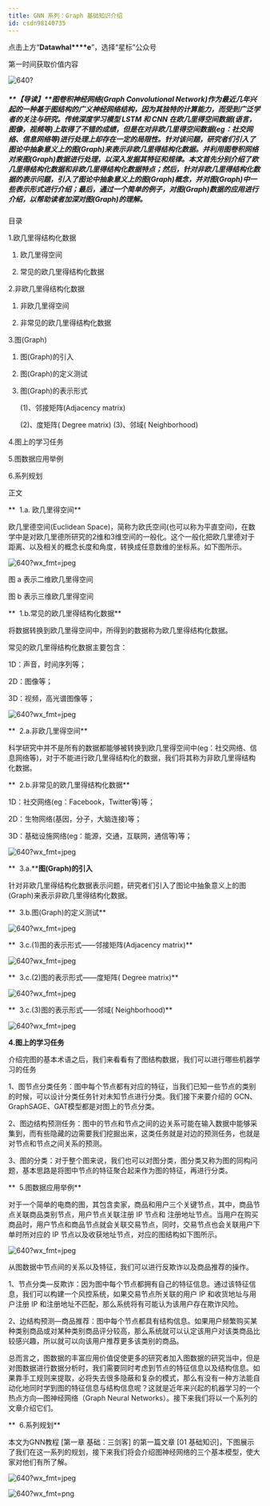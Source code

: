 ```yaml
---
title: GNN 系列：Graph 基础知识介绍
id: csdn98140735
---
```


点击上方“**Datawhal****e**”，选择“星标”公众号

第一时间获取价值内容

![640?](../img/8848b38b8e7e18a790e4a60c44ba9cb3.png)

##### **【导读】**图卷积神经网络(Graph Convolutional Network)作为最近几年兴起的一种基于图结构的广义神经网络结构，因为其独特的计算能力，而受到广泛学者的关注与研究。传统深度学习模型 LSTM 和 CNN 在欧几里得空间数据(语言，图像，视频等)上取得了不错的成绩，但是在对非欧几里得空间数据(eg：社交网络、信息网络等)进行处理上却存在一定的局限性。针对该问题，研究者们引入了图论中抽象意义上的图(Graph)来表示非欧几里得结构化数据。并利用图卷积网络对来图(Graph)数据进行处理，以深入发掘其特征和规律。本文首先分别介绍了欧几里得结构化数据和非欧几里得结构化数据特点；然后，针对非欧几里得结构化数据的表示问题，引入了图论中抽象意义上的图(Graph)概念，并对图(Graph)中一些表示形式进行介绍；最后，通过一个简单的例子，对图(Graph)数据的应用进行介绍，以帮助读者加深对图(Graph)的理解。

目录

1.欧几里得结构化数据

1.  欧几里得空间

2.  常见的欧几里得结构化数据

2.非欧几里得结构化数据

1.  非欧几里得空间

2.  非常见的欧几里得结构化数据

3.图(Graph)

1.  图(Graph)的引入

2.  图(Graph)的定义测试

3.  图(Graph)的表示形式

    (1)、邻接矩阵(Adjacency matrix)

    (2)、度矩阵( Degree matrix)
    (3)、邻域( Neighborhood)

4.图上的学习任务

5.图数据应用举例

6.系列规划

正文

**  1.a. 欧几里得空间**

欧几里德空间(Euclidean Space)，简称为欧氏空间(也可以称为平直空间)，在数学中是对欧几里德所研究的2维和3维空间的一般化。这个一般化把欧几里德对于距离、以及相关的概念长度和角度，转换成任意数维的坐标系。如下图所示。

![640?wx_fmt=jpeg](../img/cbdf1f3cad5cc852f532eb1da0689208.png)

图 a 表示二维欧几里得空间

图 b 表示三维欧几里得空间

**  1.b.常见的欧几里得结构化数据**

将数据转换到欧几里得空间中，所得到的数据称为欧几里得结构化数据。

常见的欧几里得结构化数据主要包含：

1D：声音，时间序列等；

2D：图像等；

3D：视频，高光谱图像等；

![640?wx_fmt=jpeg](../img/e30772bd8e3a842483b7ab06c4e7baaf.png)

**  2.a.非欧几里得空间**

科学研究中并不是所有的数据都能够被转换到欧几里得空间中(eg：社交网络、信息网络等)，对于不能进行欧几里得结构化的数据，我们将其称为非欧几里得结构化数据。

**  2.b.非常见的欧几里得结构化数据**

1D：社交网络(eg：Facebook，Twitter等)等；

2D：生物网络(基因，分子，大脑连接)等；

3D：基础设施网络(eg：能源，交通，互联网，通信等)等；

![640?wx_fmt=jpeg](../img/b857e7c0c4872f4922f678dd7d2cc075.png)

**  3.a.****图(Graph)的引入**

针对非欧几里得结构化数据表示问题，研究者们引入了图论中抽象意义上的图(Graph)来表示非欧几里得结构化数据。

**  3.b.图(Graph)的定义测试**

![640?wx_fmt=jpeg](../img/1222172758e6edfd749281676c833f9b.png)

**  3.c.(1)图的表示形式——邻接矩阵(Adjacency matrix)**

![640?wx_fmt=jpeg](../img/8597654e7e53c2dfdd9af764d71e7f4b.png)

**  3.c.(2)图的表示形式——度矩阵( Degree matrix)**

![640?wx_fmt=jpeg](../img/0f4beb249d66bf070dc3aa56b50552be.png)

**  3.c.(3)图的表示形式——邻域( Neighborhood)**

![640?wx_fmt=jpeg](../img/17c683be25ef8377d37f25ec2f0f9c1a.png)

**4.图上的学习任务**

介绍完图的基本术语之后，我们来看看有了图结构数据，我们可以进行哪些机器学习的任务

1、图节点分类任务：图中每个节点都有对应的特征，当我们已知一些节点的类别的时候，可以设计分类任务针对未知节点进行分类。我们接下来要介绍的 GCN、GraphSAGE、GAT模型都是对图上的节点分类。

2、图边结构预测任务：图中的节点和节点之间的边关系可能在输入数据中能够采集到，而有些隐藏的边需要我们挖掘出来，这类任务就是对边的预测任务，也就是对节点和节点之间关系的预测。

3、图的分类：对于整个图来说，我们也可以对图分类，图分类又称为图的同构问题，基本思路是将图中节点的特征聚合起来作为图的特征，再进行分类。

**  5.图数据应用举例**

对于一个简单的电商的图，其包含卖家，商品和用户三个关键节点，其中，商品节点关联商品类别节点，用户节点关联注册 IP 节点和 注册地址节点。当用户在购买商品时，用户节点和商品节点就会关联交易节点，同时，交易节点也会关联用户下单时所对应的 IP 节点以及收获地址节点，对应的图结构如下图所示。

![640?wx_fmt=jpeg](../img/ade7e713847225b46c24397da34b4da0.png)

从图数据中节点间的关系以及特征，我们可以进行反欺诈以及商品推荐的操作。

1、节点分类—反欺诈：因为图中每个节点都拥有自己的特征信息。通过该特征信息，我们可以构建一个风控系统，如果交易节点所关联的用户 IP 和收货地址与用户注册 IP 和注册地址不匹配，那么系统将有可能认为该用户存在欺诈风险。

2、边结构预测—商品推荐：图中每个节点都具有结构信息。如果用户频繁购买某种类别商品或对某种类别商品评分较高，那么系统就可以认定该用户对该类商品比较感兴趣，所以就可以向该用户推荐更多该类别的商品。

总而言之，图数据的丰富应用价值促使更多的研究者加入图数据的研究当中，但是对图数据进行数据分析时，我们需要同时考虑到节点的特征信息以及结构信息。如果靠手工规则来提取，必将失去很多隐蔽和复杂的模式，那么有没有一种方法能自动化地同时学到图的特征信息与结构信息呢？这就是近年来兴起的机器学习的一个热点方向—图神经网络（Graph Neural Networks）。接下来我们将以一个系列的文章介绍它们。

**  6.系列规划**

本文为GNN教程 [第一章 基础：三剑客] 的第一篇文章 [01 基础知识]，下图展示了我们在这一系列的规划，接下来我们将会介绍图神经网络的三个基本模型，使大家对他们有所了解。

![640?wx_fmt=jpeg](../img/9871212a01b0dbe77edac15ef6847132.png)

![640?wx_fmt=png](../img/77a102cc644938ab22bb0df9802930a8.png)